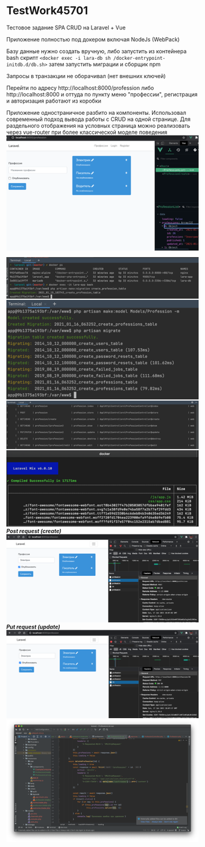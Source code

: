# TestWork45701
Тестовое задание SPA CRUD на Laravel + Vue

Приложение полностью под докером включая NodeJs (WebPack)

Базу данные нужно создать вручную, либо запустить из контейнера bash скрипт
`<docker exec -i lara-db sh /docker-entrypoint-initdb.d/db.sh>`
затем запустить миграции и сборщик npm

Запросы в транзакции не оборачивал (нет внешних ключей)

Перейти по адресу http://localhost:8000/profession либо http://localhost:8000 и оттуда по пункту меню "профессии", регистрация и авторизация работают из коробки

Приложение одностраничное разбито на компоненты.
Использовал современный подход вывода работы с CRUD на одной странице.
Для раздельного отображения на условных страница можно реализовать через vue-router при более классической моделе поведения
![Компоненты](/screens/8.png)

![Список запущенных контейнеров](/screens/1.png)
![Запуск миграций](/screens/2.png)
![Роутинг](/screens/3.png)
![Laravel Mix watch](/screens/4.png)
***Post request (create)***
![Пример запроса POST](/screens/5.png)
***Put request (update)***
![пример запроса put](/screens/6.png)
![Пример рабочего окна](/screens/7.png)
